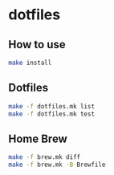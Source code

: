 # dotfiles

## How to use
```sh
make install
```

## Dotfiles
```sh
make -f dotfiles.mk list
make -f dotfiles.mk test
```

## Home Brew
```sh
make -f brew.mk diff
make -f brew.mk -B Brewfile
```

